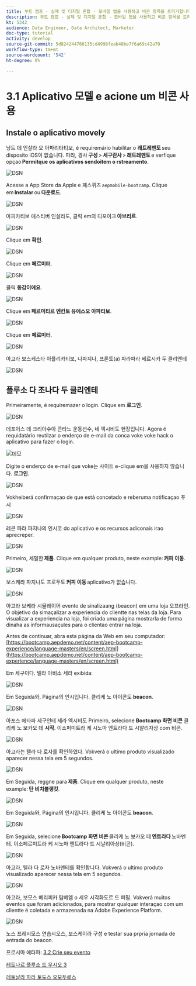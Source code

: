 ```yaml
---
title: 부트 캠프 - 실제 및 디지털 혼합 - 모바일 앱을 사용하고 비콘 항목을 트리거합니다. - 브라질
description: 부트 캠프 - 실제 및 디지털 혼합 - 모바일 앱을 사용하고 비콘 항목을 트리거합니다. - 브라질
kt: 5342
audience: Data Engineer, Data Architect, Marketer
doc-type: tutorial
activity: develop
source-git-commit: 5d824244766135cd4998feab48be7f6a69c42a70
workflow-type: tm+mt
source-wordcount: '542'
ht-degree: 0%

---
```


# 3.1 Aplicativo 모델 e acione um 비콘 사용

## Instale o aplicativo movely

낭트 데 인살라 오 아파리타티보, é requiremário habilitar o **래트레멘토** seu disposito iOS이 없습니다. 파라, 경사 **구성** > **세구란사** > **래트레멘토** e verfique opçao **Permitque os aplicativos sendoitem o rstreamento**.

![DSN](./../uc3/images/app4.png)

Acesse a App Store da Apple e 페스퀴즈 `aepmobile-bootcamp`. Clique em **Instalar** ou **다운로드**.

![DSN](./../uc3/images/app1.png)

아피카티보 에스티버 인살라도, 클릭 em의 디포이크 **아브리르**.

![DSN](./../uc3/images/app2.png)

Clique em **확인**.

![DSN](./../uc3/images/app9.png)

Clique em **페르미터**.

![DSN](./../uc3/images/app3.png)

클릭 **동감이에요**.

![DSN](./../uc3/images/app7.png)

Clique em **페르미티르 엔칸토 유에스오 아파티보**.

![DSN](./../uc3/images/app8.png)

Clique em **페르미터**.

![DSN](./../uc3/images/app5.png)

아고라 보스케스타 아플리카티보, 나파지나, 프론토(a) 파라파라 베르시카 두 클리엔테

![DSN](./../uc3/images/app12.png)

## 플루소 다 조나다 두 클리엔테

Primeiramente, é requiremazer o login. Clique em **로그인**.

![DSN](./images/app13.png)

데포이스 데 크리아수아 콘타노 운동선수, 네 엑시비도 현장입니다. Agora é requidatário reutilzar o enderço de e-mail da conca voke voke hack o aplicativo para fazer o login.

![데모](./images/pv1.png)

Digite o enderço de e-mail que voke는 사이트 e-clique em을 사용하지 않습니다. **로그인**.

![DSN](./images/app14.png)

Vokheiberá confirmaçao de que está concetado e reberuma notificaçao 푸시

![DSN](./images/app15.png)

레콘 파라 파지나의 인시코 do aplicativo e os recursos adiconais irao aprecreper.

![DSN](./images/app17.png)

Primeiro, 세밀한 **제품**. Clique em qualquer produto, neste example: **커피 이동**.

![DSN](./images/app19.png)

보스케라 파지나도 프로두토 **커피 이동** aplicativo가 없습니다.

![DSN](./images/app20.png)

아고라 보케라 시뮬레이어 evento de sinalizaang (beacon) em uma loja 오프라인. O objetivo da simaçalizar a experiencia do clientte nas telas da loja. Para visualizar a experiencia na loja, foi criada uma página mostrarla de forma dinaha as informausaçules para o clientao entrar na loja.

Antes de continuar, abra esta página da Web em seu computador: [https://bootcamp.aepdemo.net/content/aep-bootcamp-experience/language-masters/en/screen.html](https://bootcamp.aepdemo.net/content/aep-bootcamp-experience/language-masters/en/screen.html)

Em 세구이다. 텔라 아비소 세라 exibida:

![DSN](./images/screen1.png)

Em Seguida와, Página의 인시입니다. 클리케 노 아이콘도 **beacon**.

![DSN](./images/app23.png)

아포스 에타파 세구인테 세라 엑시비도 Primeiro, selecione **Bootcamp 화면 비콘** 클리케 노 보카오 데 **시작**. 이소퍼미트라 케 시노마 엔트라다 드 시알리자상 com 비콘.

![DSN](./images/app21.png)

아고라는 텔라 다 로자를 확인하였다. Vokverá o ultimo produto visualizado aparecer nessa tela em 5 segundos.

![DSN](./images/screen2.png)

Em Seguida, reggne para **제품**. Clique em qualquer produto, neste example: **탄 비치블랭킷**.

![DSN](./images/app22.png)

Em Seguida와, Página의 인시입니다. 클리케 노 아이콘도 **beacon**.

![DSN](./images/app23.png)

Em Seguida, selecione **Bootcamp 화면 비콘** 클리케 노 보카오 데 **엔트라다** 노바멘테. 이소페르미트라 케 시노마 엔트라다 드 시날리아상(비콘).

![DSN](./images/app21.png)

아고라, 텔라 다 로자 노바멘테를 확인합니다. Vokverá o ultimo produto visualizado aparecer nessa tela em 5 segundos.

![DSN](./images/screen3.png)

아고라, 보모스 베리피카 탐베엠 o 세우 시각화도르 드 퍼필. Vokverá muitos eventos que foram adicionados, para mostrar qualquer interaçao com um clientte é coletada e armazenada na Adobe Experience Platform.

![DSN](./images/screen4.png)

노스 프레시모스 연습시오스, 보스케이라 구성 e testar sua prpria jornada de entrada do beacon.

프로시마 에타파: [3.2 Crie seu evento](./ex2.md)

[레토나르 플루소 드 우시오 3](./uc3.md)

[레토날라 파라 토도스 오모두로스](../../overview.md)
